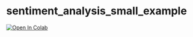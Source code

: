 # sentiment_analysis_small_example

[![Open In Colab](https://colab.research.google.com/assets/colab-badge.svg)](https://github.com/AkilovM/sentiment_analysis_small_example/blob/main/sentiment_analysis.ipynb)
